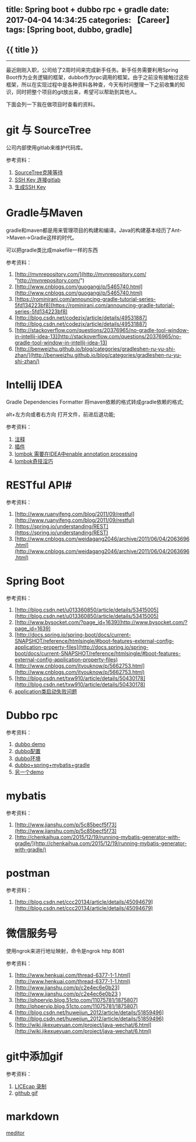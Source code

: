 title: Spring boot + dubbo rpc + gradle
date: 2017-04-04 14:34:25
categories: 【Career】
tags: [Spring boot, dubbo, gradle]
---
## {{ title }} ##

---

最近刚刚入职，公司给了2周时间来完成新手任务。新手任务需要利用Spring Boot作为业务逻辑的框架，dubbo作为rpc调用的框架。由于之前没有接触过这些框架，所以在实现过程中是各种资料各种查，今天有时间整理一下之前收集的知识，同时把整个项目的git放出来，希望可以帮助到其他人。

下面会列一下我在做项目时查看的资料。

# git 与 SourceTree #
公司内部使用gitlab来维护代码库。

参考资料：

1. [SourceTree克隆等待](http://blog.csdn.net/u011439289/article/details/42968513 "SourceTree克隆等待")
2. [SSH Key 连接gitlab](http://www.tuicool.com/articles/BVJjiez "SSH Key 连接gitlab")
3. [生成SSH Key](http://www.jianshu.com/p/31cbbbc5f9fa/ "SourceTree克隆等待")

# Gradle与Maven #

gradle和maven都是用来管理项目的构建和编译。Java的构建基本经历了Ant->Maven->Gradle这样的时代。

可以把gradle类比成makefile一样的东西

参考资料：

1. [http://mvnrepository.com/](http://mvnrepository.com/ "http://mvnrepository.com/")
2. [http://www.cnblogs.com/guogangj/p/5465740.html](http://www.cnblogs.com/guogangj/p/5465740.html)
3. [https://rominirani.com/announcing-gradle-tutorial-series-5fd134223bf8](https://rominirani.com/announcing-gradle-tutorial-series-5fd134223bf8)
4. [http://blog.csdn.net/codezjx/article/details/49531887](http://blog.csdn.net/codezjx/article/details/49531887)
5. [http://stackoverflow.com/questions/20376965/no-gradle-tool-window-in-intellij-idea-13](http://stackoverflow.com/questions/20376965/no-gradle-tool-window-in-intellij-idea-13)
6. [http://benweizhu.github.io/blog/categories/gradleshen-ru-yu-shi-zhan/](http://benweizhu.github.io/blog/categories/gradleshen-ru-yu-shi-zhan/)

# Intellij IDEA #
Gradle Dependencies Formatter 将maven依赖的格式转成gradle依赖的格式;

alt+左方向或者右方向 打开文件，前进后退功能;

参考资料：
1. [注释](https://www.jetbrains.com/help/idea/2017.1/creating-documentation-comments.html)
2. [插件](http://www.cnblogs.com/huaxingtianxia/p/6030741.html)
3. [lombok 需要在IDEA中enable annotation processing](http://blog.csdn.net/u011781521/article/details/53055632)
4. [lombok奇技淫巧](http://www.cnblogs.com/holten/p/5729226.html)

# RESTful API#

参考资料：
1. [http://www.ruanyifeng.com/blog/2011/09/restful](http://www.ruanyifeng.com/blog/2011/09/restful)
2. [https://spring.io/understanding/REST](https://spring.io/understanding/REST)
3. [http://www.cnblogs.com/weidagang2046/archive/2011/06/04/2063696.html](http://www.cnblogs.com/weidagang2046/archive/2011/06/04/2063696.html)

# Spring Boot #

参考资料：
1. [http://blog.csdn.net/u013360850/article/details/53415005](http://blog.csdn.net/u013360850/article/details/53415005)
2. [http://www.bysocket.com/?page_id=1639](http://www.bysocket.com/?page_id=1639)
3. [http://docs.spring.io/spring-boot/docs/current-SNAPSHOT/reference/htmlsingle/#boot-features-external-config-application-property-files](http://docs.spring.io/spring-boot/docs/current-SNAPSHOT/reference/htmlsingle/#boot-features-external-config-application-property-files)
4. [http://www.cnblogs.com/ityouknow/p/5662753.html](http://www.cnblogs.com/ityouknow/p/5662753.html)
5. [http://blog.csdn.net/txw910/article/details/50430178](http://blog.csdn.net/txw910/article/details/50430178)
6. [application类启动失败问题](http://blog.csdn.net/itegel84/article/details/62422726)

# Dubbo rpc #

参考资料：
1. [dubbo demo](http://www.cnblogs.com/fri-yu/p/5981436.html)
2. [dubbo配置](http://www.cnblogs.com/chanshuyi/p/5144288.html)
3. [dubbo环境](http://www.jianshu.com/p/ea2b04752765)
4. [dubbo+spring+mybatis+gradle](https://segmentfault.com/a/1190000005170426)
5. [另一个demo](http://www.tuicool.com/articles/QrYvyqR)

# mybatis #

参考资料：
1. [http://www.jianshu.com/p/5c85becf5f73](http://www.jianshu.com/p/5c85becf5f73)
2. [http://chenkaihua.com/2015/12/19/running-mybatis-generator-with-gradle/](http://chenkaihua.com/2015/12/19/running-mybatis-generator-with-gradle/)

# postman #

参考资料：
1. [http://blog.csdn.net/ccc20134/article/details/45094679](http://blog.csdn.net/ccc20134/article/details/45094679)

# 微信服务号 #

使用ngrok来进行地址映射，命令是ngrok http 8081

参考资料：
1. [http://www.henkuai.com/thread-6377-1-1.html](http://www.henkuai.com/thread-6377-1-1.html)
2. [http://www.jianshu.com/p/c2e4ec6e0b23](http://www.jianshu.com/p/c2e4ec6e0b23	)
3. [http://phpervip.blog.51cto.com/11075781/1875807](http://phpervip.blog.51cto.com/11075781/1875807)
4. [http://blog.csdn.net/huweijun_2012/article/details/51859496](http://blog.csdn.net/huweijun_2012/article/details/51859496)
5. [http://wiki.jikexueyuan.com/project/java-wechat/6.html](http://wiki.jikexueyuan.com/project/java-wechat/6.html)

# git中添加gif #

参考资料：
1. [LICEcap 录制](http://www.cockos.com/licecap/)
2. [github gif](http://www.jianshu.com/p/92925e6152f0)

# markdown #

[meditor](https://www.zybuluo.com/mdeditor)